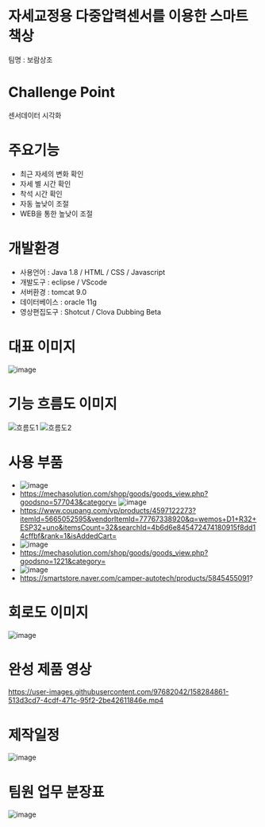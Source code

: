 # 자세교정용 다중압력센서를 이용한 스마트 책상
팀명 : 보람상조
# Challenge Point
센서데이터 시각화
# 주요기능
- 최근 자세의 변화 확인
- 자세 별 시간 확인
- 착석 시간 확인
- 자동 높낮이 조절
- WEB을 통한 높낮이 조절
# 개발환경
- 사용언어 : Java 1.8 / HTML / CSS / Javascript
- 개발도구 : eclipse / VScode
- 서버환경 : tomcat 9.0
- 데이터베이스 : oracle 11g
- 영상편집도구 : Shotcut / Clova Dubbing Beta
# 대표 이미지
![image](https://user-images.githubusercontent.com/97682042/158285050-30b711a2-981d-4e98-9aee-1ca066e4a296.png)
# 기능 흐름도 이미지
![흐름도1](https://user-images.githubusercontent.com/97682042/158283956-d0586928-212f-4a7d-af46-d295892db43b.PNG)
![흐름도2](https://user-images.githubusercontent.com/97682042/158284013-b1ad5a4f-23f1-4f7c-a566-ba140b63c77c.PNG)
# 사용 부품
- ![image](https://user-images.githubusercontent.com/97682042/158285178-c28c7902-75c2-4de0-97ca-eab373c284d7.png)
- https://mechasolution.com/shop/goods/goods_view.php?goodsno=577043&category=
 ![image](https://user-images.githubusercontent.com/97682042/158285261-fc4e7924-d82b-488b-bb5b-869b38454124.png)
- https://www.coupang.com/vp/products/4597122273?itemId=5665052595&vendorItemId=77767338920&q=wemos+D1+R32+ESP32+uno&itemsCount=32&searchId=4b6d6e845472474180915f8dd14cffbf&rank=1&isAddedCart=
- ![image](https://user-images.githubusercontent.com/97682042/158285321-3717f5f1-8b5e-444c-824a-3e20649f8882.png)
- https://mechasolution.com/shop/goods/goods_view.php?goodsno=1221&category=
- ![image](https://user-images.githubusercontent.com/97682042/158285472-828667c8-59a6-4b8f-bc53-c9bf1941fcc6.png)
- https://smartstore.naver.com/camper-autotech/products/5845455091?
# 회로도 이미지
![image](https://user-images.githubusercontent.com/97682042/158284278-ce3cfc03-a867-4edf-a2f8-360a5184fc07.png)
# 완성 제품 영상
https://user-images.githubusercontent.com/97682042/158284861-513d3cd7-4cdf-471c-95f2-2be42611846e.mp4
# 제작일정
![image](https://user-images.githubusercontent.com/97682042/158284475-b71222e8-0adb-4e34-957c-a17a58b1a8ac.png)
# 팀원 업무 분장표
![image](https://user-images.githubusercontent.com/97682042/158284420-0fde0c50-8e92-4920-9ce9-bc939ab573c7.png)
